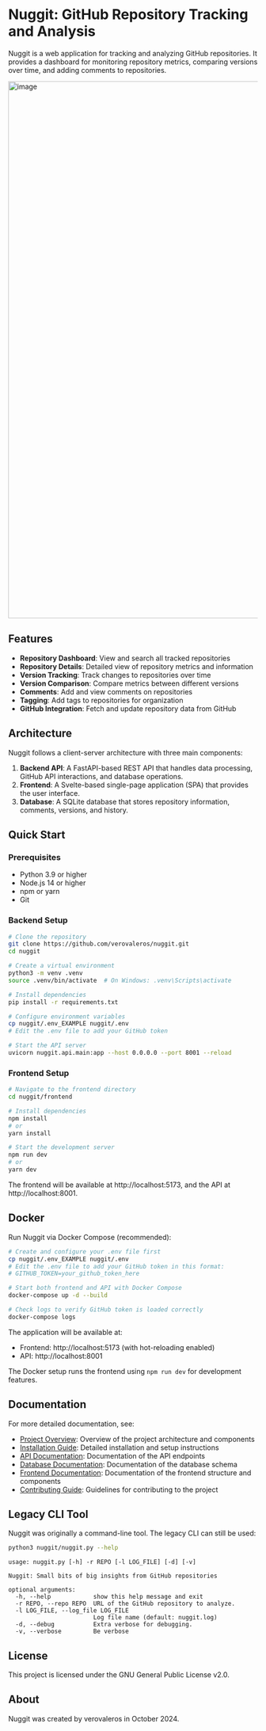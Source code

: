 # Nuggit: GitHub Repository Tracking and Analysis

Nuggit is a web application for tracking and analyzing GitHub repositories. It provides a dashboard for monitoring repository metrics, comparing versions over time, and adding comments to repositories.

<img width="1085" alt="image" src="https://github.com/user-attachments/assets/7541109c-d0a9-41f1-b981-f8708e55e803" />

## Features

- **Repository Dashboard**: View and search all tracked repositories
- **Repository Details**: Detailed view of repository metrics and information
- **Version Tracking**: Track changes to repositories over time
- **Version Comparison**: Compare metrics between different versions
- **Comments**: Add and view comments on repositories
- **Tagging**: Add tags to repositories for organization
- **GitHub Integration**: Fetch and update repository data from GitHub

## Architecture

Nuggit follows a client-server architecture with three main components:

1. **Backend API**: A FastAPI-based REST API that handles data processing, GitHub API interactions, and database operations.
2. **Frontend**: A Svelte-based single-page application (SPA) that provides the user interface.
3. **Database**: A SQLite database that stores repository information, comments, versions, and history.

## Quick Start

### Prerequisites

- Python 3.9 or higher
- Node.js 14 or higher
- npm or yarn
- Git

### Backend Setup

```bash
# Clone the repository
git clone https://github.com/verovaleros/nuggit.git
cd nuggit

# Create a virtual environment
python3 -m venv .venv
source .venv/bin/activate  # On Windows: .venv\Scripts\activate

# Install dependencies
pip install -r requirements.txt

# Configure environment variables
cp nuggit/.env_EXAMPLE nuggit/.env
# Edit the .env file to add your GitHub token

# Start the API server
uvicorn nuggit.api.main:app --host 0.0.0.0 --port 8001 --reload
```

### Frontend Setup

```bash
# Navigate to the frontend directory
cd nuggit/frontend

# Install dependencies
npm install
# or
yarn install

# Start the development server
npm run dev
# or
yarn dev
```

The frontend will be available at http://localhost:5173, and the API at http://localhost:8001.

## Docker

Run Nuggit via Docker Compose (recommended):

```bash
# Create and configure your .env file first
cp nuggit/.env_EXAMPLE nuggit/.env
# Edit the .env file to add your GitHub token in this format:
# GITHUB_TOKEN=your_github_token_here

# Start both frontend and API with Docker Compose
docker-compose up -d --build

# Check logs to verify GitHub token is loaded correctly
docker-compose logs
```

The application will be available at:
- Frontend: http://localhost:5173 (with hot-reloading enabled)
- API: http://localhost:8001

The Docker setup runs the frontend using `npm run dev` for development features.

## Documentation

For more detailed documentation, see:

- [Project Overview](docs/PROJECT_OVERVIEW.md): Overview of the project architecture and components
- [Installation Guide](docs/INSTALLATION.md): Detailed installation and setup instructions
- [API Documentation](docs/API.md): Documentation of the API endpoints
- [Database Documentation](docs/DATABASE.md): Documentation of the database schema
- [Frontend Documentation](docs/FRONTEND.md): Documentation of the frontend structure and components
- [Contributing Guide](docs/CONTRIBUTING.md): Guidelines for contributing to the project

## Legacy CLI Tool

Nuggit was originally a command-line tool. The legacy CLI can still be used:

```bash
python3 nuggit/nuggit.py --help
```

```
usage: nuggit.py [-h] -r REPO [-l LOG_FILE] [-d] [-v]

Nuggit: Small bits of big insights from GitHub repositories

optional arguments:
  -h, --help            show this help message and exit
  -r REPO, --repo REPO  URL of the GitHub repository to analyze.
  -l LOG_FILE, --log_file LOG_FILE
                        Log file name (default: nuggit.log)
  -d, --debug           Extra verbose for debugging.
  -v, --verbose         Be verbose
```

## License

This project is licensed under the GNU General Public License v2.0.

## About

Nuggit was created by verovaleros in October 2024.
